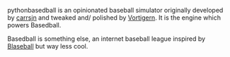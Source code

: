 pythonbasedball is an opinionated baseball simulator originally developed by [carrsjn](github.com/carrsjn) and tweaked and/ polished by [Vortigern](github.com/Vortigern-The-Grey). It is the engine which powers Basedball.

Basedball is something else, an internet baseball league inspired by [Blaseball](blaseball.com) but way less cool.